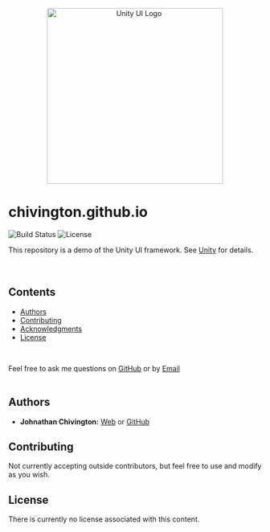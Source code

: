 <p align="center">
  <img width='350' src='https://github.com/chivingtonchivington.github.io/blob/main/imgs/thumbs/unity.jpg' alt='Unity UI Logo'/>
</p>

# chivington.github.io
![Build Status](https://img.shields.io/badge/build-Stable-green.svg)
![License](https://img.shields.io/badge/license-NONE-lime.svg)

This repository is a demo of the Unity UI framework. See [Unity](https://github.com/chivingtonchivington.github.io) for details.
<br/><br/><br/>

## Contents
* [Authors](https://github.com/chivingtonchivington.github.io/tree/master#authors)
* [Contributing](https://github.com/chivingtonchivington.github.io/tree/master#contributing)
* [Acknowledgments](https://github.com/chivingtonchivington.github.io/tree/master#acknowledgments)
* [License](https://github.com/chivingtonchivington.github.io/tree/master#license)
<br/>

Feel free to ask me questions on [GitHub](https://github.com/chivington) or by [Email](j.chivington@ieee.org)
<br/><br/>

## Authors
* **Johnathan Chivington:** [Web](https://chivington.net) or [GitHub](https://github.com/chivington)

## Contributing
Not currently accepting outside contributors, but feel free to use and modify as you wish.

## License
There is currently no license associated with this content.
<br/><br/>
